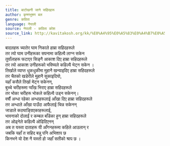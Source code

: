 ```yaml
---
title: बाटोखनी जाने सहिदहरू
author: कृष्णभूषण बल
genre: कविता
language: नेपाली
source: नेपाली - कविता कोश
source_link: http://kavitakosh.org/kk/%E0%A4%95%E0%A5%83%E0%A4%B7%E0%A5%8D%E0%A4%A3%E0%A4%AD%E0%A5%82%E0%A4%B7%E0%A4%A3_%E0%A4%AC%E0%A4%B2
---
```


बादलहरू च्यातेर घाम निकाले हाम्रा सहिदहरूले  
तर त्यो घाम उनीहरूका सपनामा कहिल्यै लाग्न सकेन  
तुवाँलाहरू फटाएर सिङ्गै आकाश दिए हाम्रा सहिदहरूले  
तर त्यो आकाश उनीहरूको भविष्यले कहिल्यै भेट्न सकेन ।  
तिर्खाले व्याप्त धुकधुकीमा मुहानै खन्याइदिए हाम्रा सहिदहरूले  
तर चैतको खडेरीले मुहानै सुकाइदियो,  
यहाँ कसैले तिर्खा मेट्न सकेनन्,  
बुच्चे चरीहरूमा प्वाँख भिराए हाम्रा सहिदहरूले  
तर भोका चरीहरू भोकले कहिल्यै उड्न सकेनन्।  
वर्षौं अन्धा रहेका अन्धाहरूलाई आँखा दिए हाम्रा सहिदहरूले  
तर अन्धाले आँखा पाउँदा आफैलाई चिन्न सकेनन्  
जाडाले कठ्याङ्ग्रिएकाहरूलाई,  
भावनाको दोलाईं र कम्बल बाँडेका हुन् हाम्रा सहिदहरूले  
तर ओढ्नेले कहिल्यै ओढिदिएनन्  
अब त यस्ता दाताहरू यी आँगनहरूमा कहिले आउलान् र  
जबकि यहाँ त सहिद बन्नु पनि अभिशाप छ  
किनभने यो देश नै यस्तो हो जहाँ सतीको श्राप छ ।
